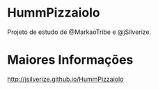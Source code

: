 HummPizzaiolo
=============

Projeto de estudo de @MarkaoTribe e @jSilverize.


Maiores Informações
===================

http://jsilverize.github.io/HummPizzaiolo
